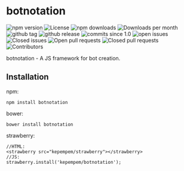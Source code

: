 # botnotation
<img src="https://img.shields.io/npm/v/botnotation.svg?maxAge=2592000" alt="npm version"> <img src="https://img.shields.io/github/license/kepempem/botnotation.svg" alt="License"> <img src="https://img.shields.io/npm/dt/botnotation.svg" alt="npm downloads"> <img src="https://img.shields.io/npm/dm/botnotation.svg" alt="Downloads per month"> <img src="https://img.shields.io/github/tag/kepempem/botnotation.svg" alt="github tag"> <img src="https://img.shields.io/github/release/kepempem/botnotation.svg" alt="github release"> <img src="https://img.shields.io/github/commits-since/kepempem/botnotation/1.0.svg" alt="commits since 1.0"> <img src="https://img.shields.io/github/issues/kepempem/botnotation.svg" alt="open issues"> <img src="https://img.shields.io/github/issues-closed-raw/kepempem/botnotation.svg" alt="Closed issues"> <img src="https://img.shields.io/github/issues-pr/kepempem/botnotation.svg" alt="Open pull requests"> <img src="https://img.shields.io/github/issues-pr-closed-raw/kepempem/botnotation.svg" alt="Closed pull requests"> <img src="https://img.shields.io/github/contributors/kepempem/botnotation.svg" alt="Contributors">

botnotation - A JS framework for bot creation.
## Installation
npm:
```
npm install botnotation
```
bower:
```
bower install botnotation
```
strawberry:
```
//HTML:
<strawberry src="kepempem/strawberry"></strawberry>
//JS:
strawberry.install('kepempem/botnotation');
```
